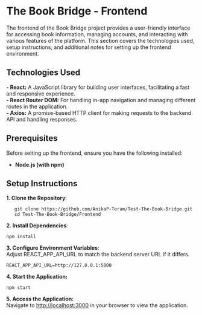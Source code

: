 # The Book Bridge - Frontend
The frontend of the Book Bridge project provides a user-friendly interface for accessing book information, managing accounts, and interacting with various features of the platform. This section covers the technologies used, setup instructions, and additional notes for setting up the frontend environment.

## Technologies Used
**- React:** A JavaScript library for building user interfaces, facilitating a fast and responsive experience.<br> 
**- React Router DOM:** For handling in-app navigation and managing different routes in the application.<br> 
**- Axios:** A promise-based HTTP client for making requests to the backend API and handling responses.

## Prerequisites
Before setting up the frontend, ensure you have the following installed:
- **Node.js (with npm)**

## Setup Instructions
**1. Clone the Repository**:<br>
```
   git clone https://github.com/AnikaP-Toram/Test-The-Book-Bridge.git
   cd Test-The-Book-Bridge/Frontend
```

**2. Install Dependencies**: <br>
```
npm install
```

**3. Configure Environment Variables**: <br>
Adjust REACT_APP_API_URL to match the backend server URL if it differs.
```
REACT_APP_API_URL=http://127.0.0.1:5000
```

**4. Start the Application:** <br>
```
npm start
```

**5. Access the Application:** <br>
Navigate to [http://localhost:3000](http://localhost:3000) in your browser to view the application.
